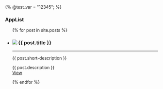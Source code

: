 {%
@test_var = "12345";
%}
### AppList
<ul>
  {% for post in site.posts %}
    <li>
      <div class="card">
        <img src="{{ post.thumb }}" align="left" class="img">
        <h3>{{ post.title }}</h3>
        <hr>
        <p>{{ post.short-description }}</p>
        <p class="detail">
          {{ post.description }}<br>
          <a class="cta" href="{{ post.url }}">View</a>
        </p>
      </div>
    </li>
  {% endfor %}
</ul>

